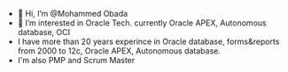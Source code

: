 - 👋 Hi, I’m @Mohammed Obada
- 👀 I’m interested in Oracle Tech. currently Oracle APEX, Autonomous database, OCI
- I have more than 20 years experince in Oracle database, forms&reports from 2000 to 12c, Oracle APEX, Autonomous database.
- I'm also PMP and Scrum Master


